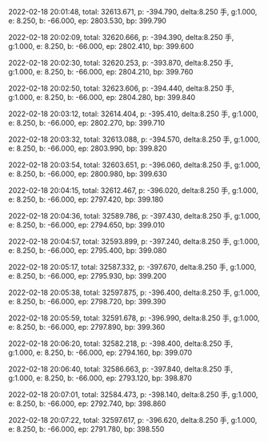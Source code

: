 2022-02-18 20:01:48, total: 32613.671, p: -394.790, delta:8.250 手, g:1.000, e: 8.250, b: -66.000, ep: 2803.530, bp: 399.790

2022-02-18 20:02:09, total: 32620.666, p: -394.390, delta:8.250 手, g:1.000, e: 8.250, b: -66.000, ep: 2802.410, bp: 399.600

2022-02-18 20:02:30, total: 32620.253, p: -393.870, delta:8.250 手, g:1.000, e: 8.250, b: -66.000, ep: 2804.210, bp: 399.760

2022-02-18 20:02:50, total: 32623.606, p: -394.440, delta:8.250 手, g:1.000, e: 8.250, b: -66.000, ep: 2804.280, bp: 399.840

2022-02-18 20:03:12, total: 32614.404, p: -395.410, delta:8.250 手, g:1.000, e: 8.250, b: -66.000, ep: 2802.270, bp: 399.710

2022-02-18 20:03:32, total: 32613.088, p: -394.570, delta:8.250 手, g:1.000, e: 8.250, b: -66.000, ep: 2803.990, bp: 399.820

2022-02-18 20:03:54, total: 32603.651, p: -396.060, delta:8.250 手, g:1.000, e: 8.250, b: -66.000, ep: 2800.980, bp: 399.630

2022-02-18 20:04:15, total: 32612.467, p: -396.020, delta:8.250 手, g:1.000, e: 8.250, b: -66.000, ep: 2797.420, bp: 399.180

2022-02-18 20:04:36, total: 32589.786, p: -397.430, delta:8.250 手, g:1.000, e: 8.250, b: -66.000, ep: 2794.650, bp: 399.010

2022-02-18 20:04:57, total: 32593.899, p: -397.240, delta:8.250 手, g:1.000, e: 8.250, b: -66.000, ep: 2795.400, bp: 399.080

2022-02-18 20:05:17, total: 32587.332, p: -397.670, delta:8.250 手, g:1.000, e: 8.250, b: -66.000, ep: 2795.930, bp: 399.200

2022-02-18 20:05:38, total: 32597.875, p: -396.400, delta:8.250 手, g:1.000, e: 8.250, b: -66.000, ep: 2798.720, bp: 399.390

2022-02-18 20:05:59, total: 32591.678, p: -396.990, delta:8.250 手, g:1.000, e: 8.250, b: -66.000, ep: 2797.890, bp: 399.360

2022-02-18 20:06:20, total: 32582.218, p: -398.400, delta:8.250 手, g:1.000, e: 8.250, b: -66.000, ep: 2794.160, bp: 399.070

2022-02-18 20:06:40, total: 32586.663, p: -397.840, delta:8.250 手, g:1.000, e: 8.250, b: -66.000, ep: 2793.120, bp: 398.870

2022-02-18 20:07:01, total: 32584.473, p: -398.140, delta:8.250 手, g:1.000, e: 8.250, b: -66.000, ep: 2792.740, bp: 398.860

2022-02-18 20:07:22, total: 32597.617, p: -396.620, delta:8.250 手, g:1.000, e: 8.250, b: -66.000, ep: 2791.780, bp: 398.550